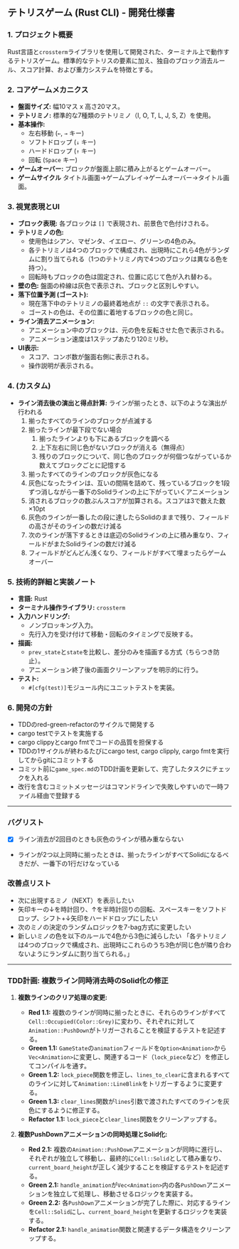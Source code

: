 ## テトリスゲーム (Rust CLI) - 開発仕様書

### 1. プロジェクト概要

Rust言語と`crossterm`ライブラリを使用して開発された、ターミナル上で動作するテトリスゲーム。標準的なテトリスの要素に加え、独自のブロック消去ルール、スコア計算、および重力システムを特徴とする。

### 2. コアゲームメカニクス

*   **盤面サイズ:** 幅10マス x 高さ20マス。
*   **テトリミノ:** 標準的な7種類のテトリミノ（I, O, T, L, J, S, Z）を使用。
*   **基本操作:**
    *   左右移動 (`←`, `→` キー)
    *   ソフトドロップ (`↓` キー)
    *   ハードドロップ (`↑` キー)
    *   回転 (`Space` キー)
*   **ゲームオーバー:** ブロックが盤面上部に積み上がるとゲームオーバー。
*   **ゲームサイクル** タイトル画面→ゲームプレイ→ゲームオーバー→タイトル画面。

### 3. 視覚表現とUI

*   **ブロック表現:** 各ブロックは `[]` で表現され、前景色で色付けされる。
*   **テトリミノの色:**
    *   使用色はシアン、マゼンタ、イエロー、グリーンの4色のみ。
    *   各テトリミノは4つのブロックで構成され、出現時にこれら4色がランダムに割り当てられる（1つのテトリミノ内で4つのブロックは異なる色を持つ）。
    *   回転時もブロックの色は固定され、位置に応じて色が入れ替わる。
*   **壁の色:** 盤面の枠線は灰色で表示され、ブロックと区別しやすい。
*   **落下位置予測 (ゴースト):**
    *   現在落下中のテトリミノの最終着地点が `::` の文字で表示される。
    *   ゴーストの色は、その位置に着地するブロックの色と同じ。
*   **ライン消去アニメーション:**
    *   アニメーション中のブロックは、元の色を反転させた色で表示される。
    *   アニメーション速度は1ステップあたり120ミリ秒。
*   **UI表示:**
    *   スコア、コンボ数が盤面右側に表示される。
    *   操作説明が表示される。

### 4.  (カスタム)

*   **ライン消去後の演出と得点計算:** ラインが揃ったとき、以下のような演出が行われる
    1. 揃ったすべてのラインのブロックが点滅する
    2. 揃ったラインが最下段でない場合
        1. 揃ったラインよりも下にあるブロックを調べる
        2. 上下左右に同じ色がないブロックが消える（無得点）
        3. 残りのブロックについて、同じ色のブロックが何個つながっているか数えてブロックごとに記憶する
    3. 揃ったすべてのラインのブロックが灰色になる
    4. 灰色になったラインは、互いの間隔を詰めて、残っているブロックを1段ずつ消しながら一番下のSolidラインの上に下がっていくアニメーション
    5. 消されるブロックの数ぶんスコアが加算される。スコアは3で数えた数×10pt
    6. 灰色のラインが一番したの段に達したらSolidのままで残り、フィールドの高さがそのラインの数だけ減る
    7. 次のラインが落下するときは底辺のSolidラインの上に積み重なり、フィールドがまたSolidラインの数だけ減る
    8. フィールドがどんどん浅くなり、フィールドがすべて埋まったらゲームオーバー

### 5. 技術的詳細と実装ノート

*   **言語:** Rust
*   **ターミナル操作ライブラリ:** `crossterm`
*   **入力ハンドリング:**
    *   ノンブロッキング入力。
    *   先行入力を受け付けて移動・回転のタイミングで反映する。
*   **描画:**
    *   `prev_state`と`state`を比較し、差分のみを描画する方式（ちらつき防止）。
    *   アニメーション終了後の画面クリーンアップを明示的に行う。
*   **テスト:**
    *   `#[cfg(test)]`モジュール内にユニットテストを実装。

### 6. 開発の方針

*    TDDのred-green-refactorのサイクルで開発する
*    cargo testでテストを実施する
*    cargo clippyとcargo fmtでコードの品質を担保する
*    TDDの1サイクルが終わるたびにcargo test, cargo clipply, cargo fmtを実行してからgitにコミットする
*    コミット前に`game_spec.md`のTDD計画を更新して、完了したタスクにチェックを入れる
*    改行を含むコミットメッセージはコマンドラインで失敗しやすいので一時ファイル経由で登録する


---

### バグリスト

*   [x] ライン消去が2回目のときも灰色のラインが積み重ならない
*   ラインが2つ以上同時に揃ったときは、揃ったラインがすべてSolidになるべきだが、一番下の1行だけなっている

### 改善点リスト

*    次に出現するミノ（NEXT）を表示したい
*    矢印キーの↓を時計回り、↑を半時計回りの回転、スペースキーをソフトドロップ、シフト+↓矢印をハードドロップにしたい
*    次のミノの決定のランダムロジックを7-bag方式に変更したい
*    新しいミノの色を以下のルールで4色から3色に減らしたい
        「各テトリミノは4つのブロックで構成され、出現時にこれらのうち3色が同じ色が隣り合わないようにランダムに割り当てられる。」

---

### TDD計画: 複数ライン同時消去時のSolid化の修正

1.  **複数ラインのクリア処理の変更:**
    *   **Red 1.1:** 複数のラインが同時に揃ったときに、それらのラインがすべて`Cell::Occupied(Color::Grey)`に変わり、それぞれに対して`Animation::PushDown`がトリガーされることを検証するテストを記述する。
    *   **Green 1.1:** `GameState`の`animation`フィールドを`Option<Animation>`から`Vec<Animation>`に変更し、関連するコード（`lock_piece`など）を修正してコンパイルを通す。
    *   **Green 1.2:** `lock_piece`関数を修正し、`lines_to_clear`に含まれるすべてのラインに対して`Animation::LineBlink`をトリガーするように変更する。
    *   **Green 1.3:** `clear_lines`関数が`lines`引数で渡されたすべてのラインを灰色にするように修正する。
    *   **Refactor 1.1:** `lock_piece`と`clear_lines`関数をクリーンアップする。

2.  **複数PushDownアニメーションの同時処理とSolid化:**
    *   **Red 2.1:** 複数の`Animation::PushDown`アニメーションが同時に進行し、それぞれが独立して移動し、最終的に`Cell::Solid`として積み重なり、`current_board_height`が正しく減少することを検証するテストを記述する。
    *   **Green 2.1:** `handle_animation`が`Vec<Animation>`内の各`PushDown`アニメーションを独立して処理し、移動させるロジックを実装する。
    *   **Green 2.2:** 各`PushDown`アニメーションが完了した際に、対応するラインを`Cell::Solid`にし、`current_board_height`を更新するロジックを実装する。
    *   **Refactor 2.1:** `handle_animation`関数と関連するデータ構造をクリーンアップする。
